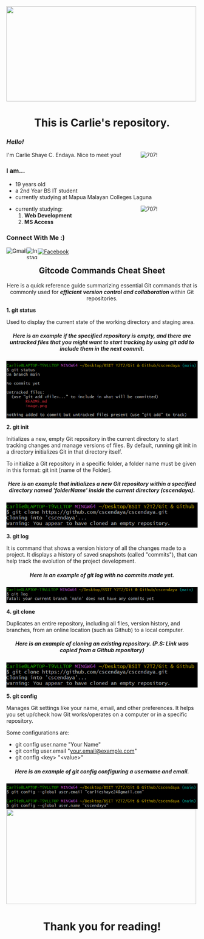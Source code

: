 <img width="500" height="250" align="center" src="https://i.pinimg.com/originals/ee/32/7e/ee327e34ea333afb0b31b28a6f94997e.gif">

<h1 align="center"> This is Carlie's repository.

### *Hello!*
<img align="right" alt="707!" width="150" src="https://media.tenor.co/images/051fac4d326f4c062f318a38cecff80a/tenor.gif">
I'm Carlie Shaye C. Endaya. Nice to meet you! 

### I am...
- 19 years old
- a 2nd Year BS IT student 
- currently studying at Mapua Malayan Colleges Laguna
<img align="right" alt="707!" width="150" src="https://steamuserimages-a.akamaihd.net/ugc/1008186273624660365/21ED931D180FDB227B4103EDE92257ED5CFB2024/?imw=512&&ima=fit&impolicy=Letterbox&imcolor=%23000000&letterbox=false">

- currently studying:
    1. **Web Development**
    2. **MS Access** 

### Connect With Me :)

[<img align="left" src="https://iconape.com/wp-content/uploads/1/11/gmail-02.png" alt="Gmail" height="30em">](carlieshaye24@gmail.com)

[<img align="left" src="https://imagensemoldes.com.br/wp-content/uploads/2020/04/%C3%8Dcone-Instagram-PNG.png" alt="Instagram" height="30em" width="30">](https://www.instagram.com/carislying/)
  
[<img align="center" src="https://www.edigitalagency.com.au/wp-content/uploads/Facebook-logo-blue-circle-large-transparent-png.png" alt="Facebook" height="30em" width="30" >](https://www.facebook.com/carislying/)   


<h2 align="center"> Gitcode Commands Cheat Sheet </h2>
<p align="center">
Here is a quick reference guide summarizing essential Git commands that is  commonly used for <b><i>efficient version control and collaboration </b></i> within Git repositories.
</p>
<b>1. git status</b>
<p> 
Used to display the current state of the working directory and staging area.</p>
<h5 align="center"> Here is an example if the specified repository is empty, and there are untracked files that you might want to start tracking by using git add to include them in the next commit.
</h5>
<img align="center" src="https://github.com/cscendaya/cscendaya/blob/main/uploaded%20pics/status.png?raw=true">

<b>2. git init</b>
<p>
Initializes a new, empty Git repository in the current directory to start tracking changes and manage versions of files. By default, running git init in a directory initializes Git in that directory itself. 

To initialize a Git repository in a specific folder, a folder name must be given in this format: git init [name of the Folder]. 
</p>
<h5 align="center"> Here is an example that initializes a new Git repository within a specified directory named 'folderName' inside the current directory (cscendaya).</h5>
<img align="center" src="https://github.com/cscendaya/cscendaya/blob/main/uploaded%20pics/clone.png?raw=true">

<b> 3. git log</b>
<p>
It is command that shows a version history of all the changes made to a project. It displays a history of saved snapshots (called "commits"), that can help track the evolution of the project development.
</p>
<h5 align="center"> Here is an example of git log with no commits made yet.</h5>
<img align="center" src="https://github.com/cscendaya/cscendaya/blob/main/uploaded%20pics/log.png?raw=true">

<b> 4. git clone</b>
<p>
Duplicates an entire repository, including all files, version history, and branches, from an online location (such as Github) to a local computer.
</p>
<h5 align="center"> Here is an example of cloning an existing repository. <i>(P.S: Link was copied from a Github repository)</i></h5>
<img align="center" src="https://github.com/cscendaya/cscendaya/blob/main/uploaded%20pics/clone.png?raw=true">

<b> 5. git config </b>
<p>
Manages Git settings like your name, email, and other preferences. It helps you set up/check how Git works/operates on a computer or in a specific repository.

Some configurations are:
- git config user.name "Your Name"
- git config user.email "your.email@example.com"
- git config \<key> "\<value>"

</p>
<h5 align="center"> Here is an example of git config configuring a username and email.</h5>
<img align="center" src="https://github.com/cscendaya/cscendaya/blob/main/uploaded%20pics/config.png?raw=true">




<img width="500" height="250" src="https://www.icegif.com/wp-content/uploads/2022/08/icegif-402.gif"> 

<h1 align="center"> Thank you for reading! </h1>
